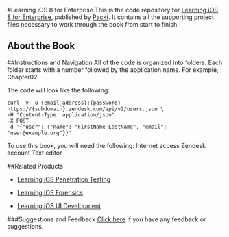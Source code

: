 #Learning iOS 8 for Enterprise
This is the code repository for [Learning iOS 8 for Enterprise](https://www.packtpub.com/application-development/learning-ios-8-enterprise?utm_source=github&utm_medium=repository&utm_campaign=9781784391829), published by [Packt](https://www.packtpub.com/?utm_source=github). It contains all the supporting project files necessary to work through the book from start to finish.
## About the Book

##Instructions and Navigation
All of the code is organized into folders. Each folder starts with a number followed by the application name. For example, Chapter02.



The code will look like the following:
```
curl -v -u {email_address}:{password}
https://{subdomain}.zendesk.com/api/v2/users.json \
-H "Content-Type: application/json"
-X POST
-d '{"user": {"name": "FirstName LastName", "email": "user@example.org"}}'
```

To use this book, you will need the following:
Internet access
Zendesk account
Text editor

##Related Products
* [Learning iOS Penetration Testing](https://www.packtpub.com/networking-and-servers/learning-ios-penetration-testing?utm_source=github&utm_medium=repository&utm_campaign=9781785883255)

* [Learning iOS Forensics](https://www.packtpub.com/networking-and-servers/learning-ios-forensics?utm_source=github&utm_medium=repository&utm_campaign=9781783553518)

* [Learning iOS UI Development](https://www.packtpub.com/application-development/learning-ios-ui-development?utm_source=github&utm_medium=repository&utm_campaign=9781785288197)

###Suggestions and Feedback
[Click here](https://docs.google.com/forms/d/e/1FAIpQLSe5qwunkGf6PUvzPirPDtuy1Du5Rlzew23UBp2S-P3wB-GcwQ/viewform) if you have any feedback or suggestions.
